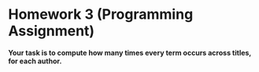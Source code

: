 # Homework 3 (Programming Assignment)

**Your task is to compute how many times every term occurs across titles, for each author.**
